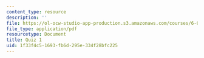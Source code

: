 ```yaml
---
content_type: resource
description: ''
file: https://ol-ocw-studio-app-production.s3.amazonaws.com/courses/6-005-software-construction-spring-2016/1f33f4c51693fb6d295e334f28bfc225_MIT6_005S16_Quiz1.pdf
file_type: application/pdf
resourcetype: Document
title: Quiz 1
uid: 1f33f4c5-1693-fb6d-295e-334f28bfc225
---
```

